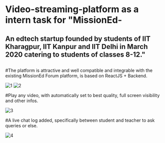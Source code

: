 # Video-streaming-platform as a intern task for "MissionEd-<h2> An edtech startup founded by students of IIT Kharagpur, IIT Kanpur and IIT Delhi in March 2020 catering to students of classes 8-12."<h2/>

#The platform is attractive and well compatible and integrable with the existing MissionEd Forum platform, is based on ReactJS + Backend. 

![1](https://user-images.githubusercontent.com/61155043/127886512-e64f686f-1746-4cf7-8f9e-5293230bce12.PNG) 
![2](https://user-images.githubusercontent.com/61155043/127886552-2d755f62-79c5-4ec1-addf-2f6f1082a392.PNG) 

#Play any video, with automatically set to best quality, full screen visibility and other infos.

![3](https://user-images.githubusercontent.com/61155043/127886538-239be52c-f427-43e8-989c-409db9e9accf.PNG) 

#A live chat log added, specifically between student and teacher to ask queries or else.

![4](https://user-images.githubusercontent.com/61155043/127886547-e95eeab6-854c-4fcc-8d7a-2d2db52cbf26.PNG) 
